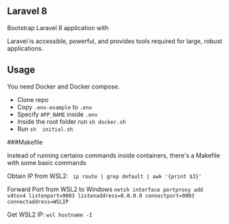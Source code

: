 ## Laravel 8

Bootstrap Laravel 8 application with   

Laravel is accessible, powerful, and provides tools required for large, robust applications.

## Usage

You need Docker and Docker compose.

- Clone repo
- Copy ```.env-example``` to ```.env```
- Specify ```APP_NAME``` inside  ```.env```
- Inside the root folder run ```sh docker.sh```
- Run  ```sh  initial.sh```


###Makefile

Instead of running certains commands inside containers, there's a Makefile with some basic commands 


Obtain IP from WSL2:
``` ip route | grep default | awk '{print $3}'```

Forward Port from WSL2 to Windows
```netsh interface portproxy add v4tov4 listenport=9003 listenaddress=0.0.0.0 connectport=9003 connectaddress=WSLIP```

Get WSL2 IP:
```wsl hostname -I```
